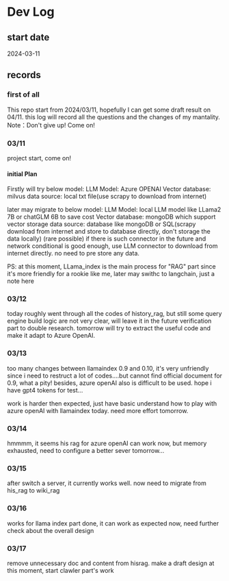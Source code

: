 # Dev Log

## start date

2024-03-11

## records

### first of all

This repo start from 2024/03/11, hopefully I can get some draft result on 04/11. this log will record all the questions and the changes of my mantality.
Note：Don't give up! Come on!

### 03/11

project start, come on!

#### initial Plan

Firstly will try below model:
LLM Model: Azure OPENAI
Vector database: milvus
data source: local txt file(use scrapy to download from internet)

later may migrate to below model:
LLM Model: local LLM model like LLama2 7B or chatGLM 6B to save cost
Vector database: mongoDB which support vector storage
data source: database like mongoDB or SQL(scrapy download from internet and store to database directly, don't storage the data locally)
             (rare possible) if there is such connector in the future and network conditional is good enough, use LLM connector to download from internet directly. no need to pre store any data.

PS: at this moment, LLama_index is the main process for "RAG" part since it's more friendly for a rookie like me, later may swithc to langchain, just a note here

### 03/12

today roughly went through all the codes of history_rag, but still some query engine build logic are not very clear, will leave it in the future verification part to double research.
tomorrow will try to extract the useful code and make it adapt to Azure OpenAI.

### 03/13

too many changes between llamaindex 0.9 and 0.10, it's very unfriendly since i need to restruct a lot of codes....but cannot find official document for 0.9, what a pity!
besides, azure openAI also is difficult to be used. hope i have gpt4 tokens for test...

work is harder then expected, just have basic understand how to play with azure openAI with llamaindex today. need more effort tomorrow.

### 03/14

hmmmm, it seems his rag for azure openAI can work now, but memory exhausted, need to configure a better sever tomorrow...

### 03/15

after switch a server, it currently works well.
now need to migrate from his_rag to wiki_rag

### 03/16

works for llama index part done, it can work as expected now, need further check about the overall design

### 03/17

remove unnecessary doc and content from hisrag.
make a draft design at this moment, start clawler part's work
